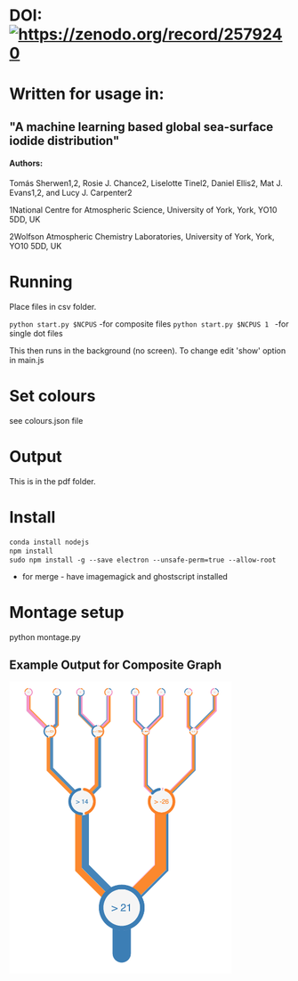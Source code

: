 # DOI: <a href='https://zenodo.org/record/2579240'> <img data-toggle="modal" data-target="[data-modal='https://zenodo.org/record/2579240']" src="https://zenodo.org/badge/112364748.svg" alt="https://zenodo.org/record/2579240"></a>



# Written for usage in:


## "A machine learning based global sea-surface iodide distribution"

#### Authors:
Tomás Sherwen1,2, Rosie J. Chance2, Liselotte Tinel2, Daniel Ellis2, Mat J. Evans1,2, and Lucy J. Carpenter2


1National Centre for Atmospheric Science, University of York, York, YO10 5DD, UK 

2Wolfson Atmospheric Chemistry Laboratories, University of York, York, YO10 5DD, UK



# Running
Place files in csv folder.

`python start.py $NCPUS` -for composite files
`python start.py $NCPUS 1 ` -for single dot files

This then runs in the background (no screen). To change edit 'show' option in main.js

# Set colours
see colours.json file

# Output
This is in the pdf folder.

# Install
```
conda install nodejs
npm install
sudo npm install -g --save electron --unsafe-perm=true --allow-root
```

- for merge - have imagemagick and ghostscript installed


# Montage setup
python montage.py



## Example Output for Composite Graph
<img src="./readmeimage.png" width="400" />


